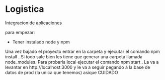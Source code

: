 # Logistica
Integracion de aplicaciones

para empezar:
* Tener instalado node y npm

Una vez bajado el proyecto entrar en la carpeta y ejecutar el comando  npm install  . Si todo sale bien les tiene que generar una carpeta llamada node_modules.
Para probarla local ejecutar el comando npm start . La va a levantar en http://localhost:3000 y le va a seguir pegando a la base de datos de prod (la unica que tenemos) asique CUIDADO
